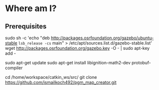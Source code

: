 # Where am I?

## Prerequisites
sudo sh -c 'echo "deb http://packages.osrfoundation.org/gazebo/ubuntu-stable `lsb_release -cs` main" > /etc/apt/sources.list.d/gazebo-stable.list'
wget http://packages.osrfoundation.org/gazebo.key -O - | sudo apt-key add -

sudo apt-get update
sudo apt-get install libignition-math2-dev protobuf-compiler



cd /home/workspace/catkin_ws/src/
git clone https://github.com/ismailkoch492/pgm_map_creator.git
